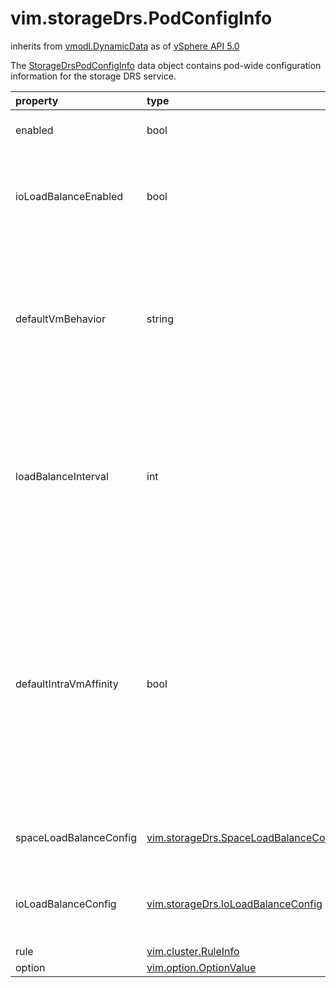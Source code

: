 vim.storageDrs.PodConfigInfo
============================
inherits from [vmodl.DynamicData](docs/vmodl.DynamicData.md)
as of [vSphere API 5.0](vim.version.md#vim.version.version7)


The <a href="vim.storageDrs.PodConfigInfo.md">StorageDrsPodConfigInfo</a> data object contains pod-wide configuration information   for the storage DRS service.   <p>

| property | type | optional | priv | desc |
|:---------|:-----|:---------|:-----|:-----|
| enabled | bool | None | None | Flag indicating whether or not storage DRS is enabled. |
| ioLoadBalanceEnabled | bool | None | None | Flag indicating whether or not storage DRS takes into account storage I/O   workload when making load balancing and initial placement recommendations. |
| defaultVmBehavior | string | None | None | Specifies the pod-wide default storage DRS behavior for virtual machines.   For currently supported storage DRS behavior, see Behavior.   You can override the default behavior for a virtual machine   by using the <a href="vim.storageDrs.VmConfigInfo.md">StorageDrsVmConfigInfo</a> object. |
| loadBalanceInterval | int | true | None | Specify the interval that storage DRS runs to load balance among datastores   within a storage pod.   <p>   Unit: minute.   The valid values are from 60 (1 hour) to 43200 (30 days).   If not specified, the default value is 480 (8 hours). |
| defaultIntraVmAffinity | bool | true | None | Specifies whether or not each virtual machine in this pod should have its virtual   disks on the same datastore by default. If set to true, virtual machines will have   all their virtual disks on the same datastore. If set to false, the virtual disks   of a virtual machine may or may not be placed on the same datastore.   If not set, the default value is true.   You can override the default behavior for a virtual machine   by using the <a href="vim.storageDrs.VmConfigInfo.md">StorageDrsVmConfigInfo</a> object. |
| spaceLoadBalanceConfig | [vim.storageDrs.SpaceLoadBalanceConfig](vim.storageDrs.SpaceLoadBalanceConfig.md "vim.storageDrs.SpaceLoadBalanceConfig") | true | None | The configuration settings for load balancing storage space. |
| ioLoadBalanceConfig | [vim.storageDrs.IoLoadBalanceConfig](vim.storageDrs.IoLoadBalanceConfig.md "vim.storageDrs.IoLoadBalanceConfig") | true | None | The configuration settings for load balancing I/O workload.   This takes effect only if <a href="vim.storageDrs.PodConfigInfo.md#ioLoadBalanceEnabled">ioLoadBalanceEnabled</a> is <code>true</code>. |
| rule | [vim.cluster.RuleInfo](vim.cluster.RuleInfo.md "vim.cluster.RuleInfo") | true | None | Pod-wide rules. |
| option | [vim.option.OptionValue](vim.option.OptionValue.md "vim.option.OptionValue") | true | None | Advanced settings. |



